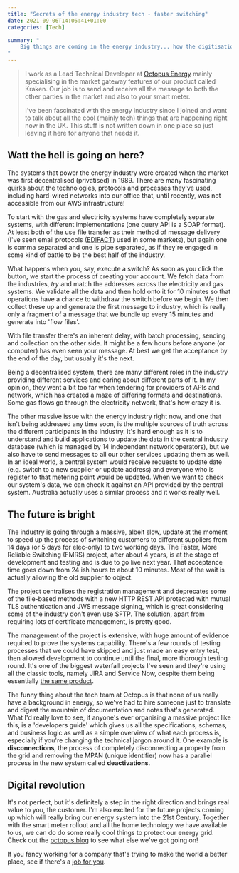 ```yaml
---
title: "Secrets of the energy industry tech - faster switching"
date: 2021-09-06T14:06:41+01:00
categories: [Tech]

summary: "
    Big things are coming in the energy industry... how the digitisation of the switching process will bring real benefits to the customer.
"
---
```



> I work as a Lead Technical Developer at [Octopus Energy](https://octopus.energy/) mainly specialising in the market gateway features of our product called Kraken. Our job is to send and receive all the message to both the other parties in the market and also to your smart meter.
>
>I've been fascinated with the energy industry since I joined and want to talk about all the cool (mainly tech) things that are happening right now in the UK. This stuff is not written down in one place so just leaving it here for anyone that needs it.


## Watt the hell is going on here?


The systems that power the energy industry were created when the market was first decentralised (privatised) in 1989. There are many fascinating quirks about the technologies, protocols and processes they've used, including hard-wired networks into our office that, until recently, was not accessible from our AWS infrastructure!

To start with the gas and electricity systems have completely separate systems, with different implementations (one query API is a SOAP format). At least both of the use file transfer as their method of message delivery (I've seen email protocols ([EDIFACT](https://www.wikiwand.com/en/EDIFACT)) used in some markets), but again one is comma separated and one is pipe separated, as if they're engaged in some kind of battle to be the best half of the industry.

What happens when you, say, execute a switch? As soon as you click the button, we start the process of creating your account. We fetch data from the industries, *try* and match the addresses across the electricity and gas systems. We validate all the data and then hold onto it for 10 minutes so that operations have a chance to withdraw the switch before we begin. We then collect these up and generate the first message to industry, which is really only a fragment of a message that we bundle up every 15 minutes and generate into 'flow files'.

With file transfer there's an inherent delay, with batch processing, sending and collection on the other side. It might be a few hours before anyone (or computer) has even seen your message. At best we get the acceptance by the end of the day, but usually it's the next.

Being a decentralised system, there are many different roles in the industry providing different services and caring about different parts of it. In my opinion, they went a bit too far when tendering for providers of APIs and network, which has created a maze of differing formats and destinations. Some gas flows go through the electricity network, that's how crazy it is.

The other massive issue with the energy industry right now, and one that isn't being addressed any time soon, is the multiple sources of truth across the different participants in the industry. It's hard enough as it is to understand and build applications to update the data in the central industry database (which is managed by 14 independent network operators), but we also have to send messages to all our other services updating them as well. In an ideal world, a central system would receive requests to update date (e.g. switch to a new supplier or update address) and everyone who is register to that metering point would be updated. When we want to check our system's data, we can check it against an API provided by the central system. Australia actually uses a similar process and it works really well.


## The future is bright


The industry is going through a massive, albeit slow, update at the moment to speed up the process of switching customers to different suppliers from 14 days (or 5 days for elec-only) to two working days. The Faster, More Reliable Switching (FMRS) project, after about 4 years, is at the stage of development and testing and is due to go live next year. That acceptance time goes down from 24 ish hours to about 10 minutes. Most of the wait is actually allowing the old supplier to object.

The project centralises the registration management and deprecates some of the file-based methods with a new HTTP REST API protected with mutual TLS authentication and JWS message signing, which is great considering some of the industry don't even use SFTP. The solution, apart from requiring lots of certificate management, is pretty good.

The management of the project is extensive, with huge amount of evidence required to prove the systems capability. There's a few rounds of testing processes that we could have skipped and just made an easy entry test, then allowed development to continue until the final, more thorough testing round. It's one of the biggest waterfall projects I've seen and they're using all the classic tools, namely JIRA and Service Now, despite them being essentially [the same product](https://www.atlassian.com/software/jira/service-management/comparison/jira-service-management-vs-servicenow).

The funny thing about the tech team at Octopus is that none of us really have a background in energy, so we've had to hire someone just to translate and digest the mountain of documentation and notes that's generated. What I'd really love to see, if anyone's ever organising a massive project like this, is a 'developers guide' which gives us all the specifications, schemas, and business logic as well as a simple overview of what each process is, especially if you're changing the technical jargon around it. One example is **disconnections**, the process of completely disconnecting a property from the grid and removing the MPAN (unique identifier) now has a parallel process in the new system called **deactivations**.


## Digital revolution


It's not perfect, but it's definitely a step in the right direction and brings real value to you, the customer. I'm also excited for the future projects coming up which will really bring our energy system into the 21st Century. Together with the smart meter rollout and all the home technology we have available to us, we can do do some really cool things to protect our energy grid. Check out the [octopus blog](https://octopus.energy/blog/) to see what else we've got going on!

If you fancy working for a company that's trying to make the world a better place, see if there's a [job for you](https://octopus.energy/careers/#/).
